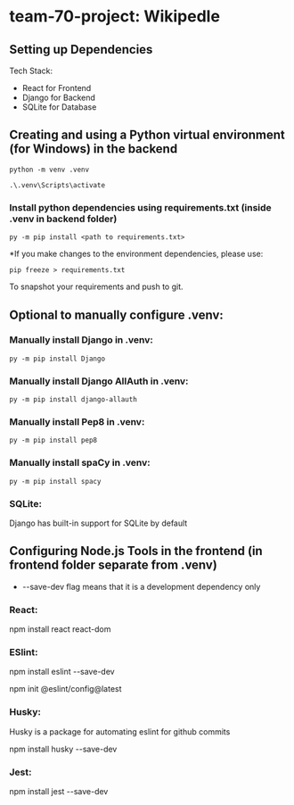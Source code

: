 # team-70-project: Wikipedle

## Setting up Dependencies

Tech Stack:
* React for Frontend
* Django for Backend
* SQLite for Database

## Creating and using a Python virtual environment (for Windows) in the backend
```
python -m venv .venv
```

```
.\.venv\Scripts\activate
```

### Install python dependencies using requirements.txt (inside .venv in backend folder)
```
py -m pip install <path to requirements.txt>
```

*If you make changes to the environment dependencies, please use:

```
pip freeze > requirements.txt
```

To snapshot your requirements and push to git.

## Optional to manually configure .venv:

### Manually install Django in .venv:
```
py -m pip install Django
```

### Manually install Django AllAuth in .venv:
```
py -m pip install django-allauth
```

### Manually install Pep8 in .venv:
```
py -m pip install pep8
```

### Manually install spaCy in .venv:
```
py -m pip install spacy
```

### SQLite:

Django has built-in support for SQLite by default

## Configuring Node.js Tools in the frontend (in frontend folder separate from .venv)
* --save-dev flag means that it is a development dependency only

### React:
npm install react react-dom

### ESlint:
npm install eslint --save-dev

npm init @eslint/config@latest

### Husky:
Husky is a package for automating eslint for github commits

npm install husky --save-dev

### Jest:
npm install jest --save-dev


